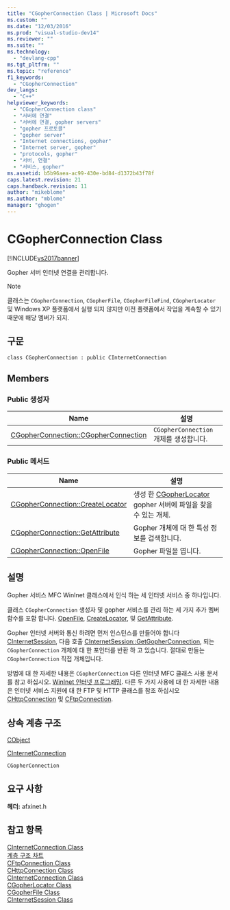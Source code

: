 ```yaml
---
title: "CGopherConnection Class | Microsoft Docs"
ms.custom: ""
ms.date: "12/03/2016"
ms.prod: "visual-studio-dev14"
ms.reviewer: ""
ms.suite: ""
ms.technology: 
  - "devlang-cpp"
ms.tgt_pltfrm: ""
ms.topic: "reference"
f1_keywords: 
  - "CGopherConnection"
dev_langs: 
  - "C++"
helpviewer_keywords: 
  - "CGopherConnection class"
  - "서버에 연결"
  - "서버에 연결, gopher servers"
  - "gopher 프로토콜"
  - "gopher server"
  - "Internet connections, gopher"
  - "Internet server, gopher"
  - "protocols, gopher"
  - "서버, 연결"
  - "서비스, gopher"
ms.assetid: b5b96aea-ac99-430e-bd84-d1372b43f78f
caps.latest.revision: 21
caps.handback.revision: 11
author: "mikeblome"
ms.author: "mblome"
manager: "ghogen"
---
```

# CGopherConnection Class
[!INCLUDE[vs2017banner](../../assembler/inline/includes/vs2017banner.md)]

Gopher 서버 인터넷 연결을 관리합니다.  
  
> [!NOTE]
>  클래스는 `CGopherConnection`, `CGopherFile`, `CGopherFileFind`, `CGopherLocator` 및 Windows XP 플랫폼에서 실행 되지 않지만 이전 플랫폼에서 작업을 계속할 수 있기 때문에 해당 멤버가 되지.  
  
## 구문  
  
```  
class CGopherConnection : public CInternetConnection  
```  
  
## Members  
  
### Public 생성자  
  
|Name|설명|  
|----------|--------|  
|[CGopherConnection::CGopherConnection](../Topic/CGopherConnection::CGopherConnection.md)|`CGopherConnection` 개체를 생성합니다.|  
  
### Public 메서드  
  
|Name|설명|  
|----------|--------|  
|[CGopherConnection::CreateLocator](../Topic/CGopherConnection::CreateLocator.md)|생성 한  [CGopherLocator](../../mfc/reference/cgopherlocator-class.md) gopher 서버에 파일을 찾을 수 있는 개체.|  
|[CGopherConnection::GetAttribute](../Topic/CGopherConnection::GetAttribute.md)|Gopher 개체에 대 한 특성 정보를 검색합니다.|  
|[CGopherConnection::OpenFile](../Topic/CGopherConnection::OpenFile.md)|Gopher 파일을 엽니다.|  
  
## 설명  
 Gopher 서비스 MFC WinInet 클래스에서 인식 하는 세 인터넷 서비스 중 하나입니다.  
  
 클래스 `CGopherConnection` 생성자 및 gopher 서비스를 관리 하는 세 가지 추가 멤버 함수를 포함 합니다.  [OpenFile](../Topic/CGopherConnection::OpenFile.md),  [CreateLocator](../Topic/CGopherConnection::CreateLocator.md), 및  [GetAttribute](../Topic/CGopherConnection::GetAttribute.md).  
  
 Gopher 인터넷 서버와 통신 하려면 먼저 인스턴스를 만들어야 합니다  [CInternetSession](../../mfc/reference/cinternetsession-class.md), 다음 호출  [CInternetSession::GetGopherConnection](../Topic/CInternetSession::GetGopherConnection.md), 되는 `CGopherConnection` 개체에 대 한 포인터를 반환 하 고 있습니다.  절대로 만들는 `CGopherConnection` 직접 개체입니다.  
  
 방법에 대 한 자세한 내용은 `CGopherConnection` 다른 인터넷 MFC 클래스 사용 문서를 참고 하십시오.  [WinInet 인터넷 프로그래밍](../../mfc/win32-internet-extensions-wininet.md).  다른 두 가지 사용에 대 한 자세한 내용은 인터넷 서비스 지원에 대 한 FTP 및 HTTP 클래스를 참조 하십시오  [CHttpConnection](../../mfc/reference/chttpconnection-class.md) 및  [CFtpConnection](../../mfc/reference/cftpconnection-class.md).  
  
## 상속 계층 구조  
 [CObject](../../mfc/reference/cobject-class.md)  
  
 [CInternetConnection](../../mfc/reference/cinternetconnection-class.md)  
  
 `CGopherConnection`  
  
## 요구 사항  
 **헤더:**  afxinet.h  
  
## 참고 항목  
 [CInternetConnection Class](../../mfc/reference/cinternetconnection-class.md)   
 [계층 구조 차트](../../mfc/hierarchy-chart.md)   
 [CFtpConnection Class](../../mfc/reference/cftpconnection-class.md)   
 [CHttpConnection Class](../../mfc/reference/chttpconnection-class.md)   
 [CInternetConnection Class](../../mfc/reference/cinternetconnection-class.md)   
 [CGopherLocator Class](../../mfc/reference/cgopherlocator-class.md)   
 [CGopherFile Class](../../mfc/reference/cgopherfile-class.md)   
 [CInternetSession Class](../../mfc/reference/cinternetsession-class.md)